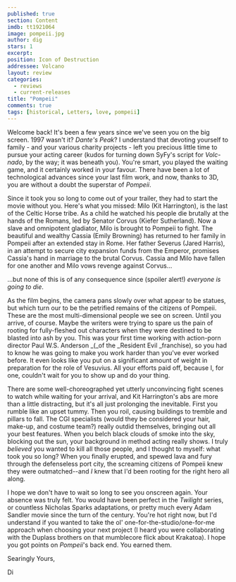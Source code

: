 ```yaml
---
published: true
section: Content
imdb: tt1921064
image: pompeii.jpg
author: dig
stars: 1
excerpt: 
position: Icon of Destruction
addressee: Volcano
layout: review
categories: 
  - reviews
  - current-releases
title: "Pompeii"
comments: true
tags: [historical, Letters, love, pompeii]
---
```

Welcome back! It's been a few years since we've seen you on the big screen. 1997  wasn't it? _Dante's Peak_? I understand that devoting yourself to family - and your various charity projects - left you precious little time to pursue your acting career (kudos for turning down SyFy's script for _Volc-nado_, by the way; it was beneath you). You're smart, you played the waiting game, and it certainly worked in your favour. There have been a lot of technological advances since your last film work, and now, thanks to 3D, you are without a doubt the superstar of _Pompeii_.

Since it took you so long to come out of your trailer, they had to start the movie without you. Here's what you missed: Milo (Kit Harrington), is the last of the Celtic Horse tribe. As a child he watched his people die brutally at the hands of the Romans, led by Senator Corvus (Kiefer Sutherland). Now a slave and omnipotent gladiator, Milo is brought to Pompeii to fight. The beautiful and wealthy Cassia (Emily Browning) has returned to her family in Pompeii after an extended stay in Rome. Her father Severus (Jared Harris), in an attempt to secure city expansion funds from the Emperor, promises Cassia's hand in marriage to the brutal Corvus. Cassia and Milo have fallen for one another and Milo vows revenge against Corvus…

…but none of this is of any consequence since (spoiler alert!) _everyone is going to die_.

As the film begins, the camera pans slowly over what appear to be statues, but which turn our to be the petrified remains of the citizens of Pompeii. These are the most multi-dimensional people we see on screen. Until you arrive, of course. Maybe the writers were trying to spare us the pain of rooting for fully-fleshed out characters when they were destined to be blasted into ash by you. This was your first time working with action-porn director Paul W.S. Anderson _(_of the _Resident Evil _franchise), so you had to know he was going to make you work harder than you've ever worked before. It even looks like you put on a significant amount of weight in preparation for the role of Vesuvius. All your efforts paid off, because I, for one, couldn't wait for you to show up and do your thing. 

There are some well-choreographed yet utterly unconvincing fight scenes to watch while waiting for your arrival, and Kit Harrington's abs are more than a little distracting, but it's all just prolonging the inevitable.  First you rumble like an upset tummy. Then you roil, causing buildings to tremble and pillars to fall. The CGI specialists (would they be considered your hair, make-up, and costume team?) really outdid themselves, bringing out all your best features. When you belch black clouds of smoke into the sky, blocking out the sun, your background in method acting really shows. I truly _believed_ you wanted to kill all those people, and I thought to myself: what took you so long? When you finally erupted, and spewed lava and fury through the defenseless port city, the screaming citizens of Pompeii knew they were outmatched--and _I_ knew that I'd been rooting for the right hero all along.

I hope we don't have to wait so long to see you onscreen again. Your absence was truly felt. You would have been perfect in the _Twilight_ series, or countless Nicholas Sparks adaptations, or pretty much every Adam Sandler movie since the turn of the century. You're hot right now, but I'd understand if you wanted to take the ol' one-for-the-studio/one-for-me approach when choosing your next project (I heard you were collaborating with the Duplass brothers on that mumblecore flick about Krakatoa). I hope you got points on _Pompeii_'s back end. You earned them.

Searingly Yours,

Di